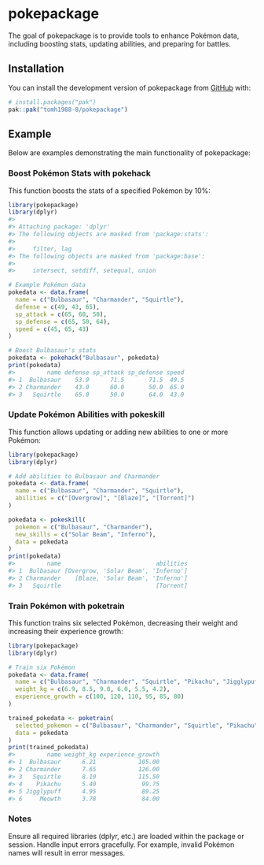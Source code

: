
<!-- README.md is generated from README.Rmd. Please edit that file -->

# pokepackage

<!-- badges: start -->
<!-- badges: end -->

The goal of pokepackage is to provide tools to enhance Pokémon data,
including boosting stats, updating abilities, and preparing for battles.

## Installation

You can install the development version of pokepackage from
[GitHub](https://github.com/) with:

``` r
# install.packages("pak")
pak::pak("tomh1988-8/pokepackage")
```

## Example

Below are examples demonstrating the main functionality of pokepackage:

### Boost Pokémon Stats with pokehack

This function boosts the stats of a specified Pokémon by 10%:

``` r
library(pokepackage)
library(dplyr)
#> 
#> Attaching package: 'dplyr'
#> The following objects are masked from 'package:stats':
#> 
#>     filter, lag
#> The following objects are masked from 'package:base':
#> 
#>     intersect, setdiff, setequal, union

# Example Pokémon data
pokedata <- data.frame(
  name = c("Bulbasaur", "Charmander", "Squirtle"),
  defense = c(49, 43, 65),
  sp_attack = c(65, 60, 50),
  sp_defense = c(65, 50, 64),
  speed = c(45, 65, 43)
)

# Boost Bulbasaur's stats
pokedata <- pokehack("Bulbasaur", pokedata)
print(pokedata)
#>         name defense sp_attack sp_defense speed
#> 1  Bulbasaur    53.9      71.5       71.5  49.5
#> 2 Charmander    43.0      60.0       50.0  65.0
#> 3   Squirtle    65.0      50.0       64.0  43.0
```

### Update Pokémon Abilities with pokeskill

This function allows updating or adding new abilities to one or more
Pokémon:

``` r
library(pokepackage)
library(dplyr)

# Add abilities to Bulbasaur and Charmander
pokedata <- data.frame(
  name = c("Bulbasaur", "Charmander", "Squirtle"),
  abilities = c("[Overgrow]", "[Blaze]", "[Torrent]")
)

pokedata <- pokeskill(
  pokemon = c("Bulbasaur", "Charmander"),
  new_skills = c("Solar Beam", "Inferno"),
  data = pokedata
)
print(pokedata)
#>         name                           abilities
#> 1  Bulbasaur [Overgrow, 'Solar Beam', 'Inferno']
#> 2 Charmander    [Blaze, 'Solar Beam', 'Inferno']
#> 3   Squirtle                           [Torrent]
```

### Train Pokémon with poketrain

This function trains six selected Pokémon, decreasing their weight and
increasing their experience growth:

``` r
library(pokepackage)
library(dplyr)

# Train six Pokémon
pokedata <- data.frame(
  name = c("Bulbasaur", "Charmander", "Squirtle", "Pikachu", "Jigglypuff", "Meowth"),
  weight_kg = c(6.9, 8.5, 9.0, 6.0, 5.5, 4.2),
  experience_growth = c(100, 120, 110, 95, 85, 80)
)

trained_pokedata <- poketrain(
  selected_pokemon = c("Bulbasaur", "Charmander", "Squirtle", "Pikachu", "Jigglypuff", "Meowth"),
  data = pokedata
)
print(trained_pokedata)
#>         name weight_kg experience_growth
#> 1  Bulbasaur      6.21            105.00
#> 2 Charmander      7.65            126.00
#> 3   Squirtle      8.10            115.50
#> 4    Pikachu      5.40             99.75
#> 5 Jigglypuff      4.95             89.25
#> 6     Meowth      3.78             84.00
```

### Notes

Ensure all required libraries (dplyr, etc.) are loaded within the
package or session. Handle input errors gracefully. For example, invalid
Pokémon names will result in error messages.
